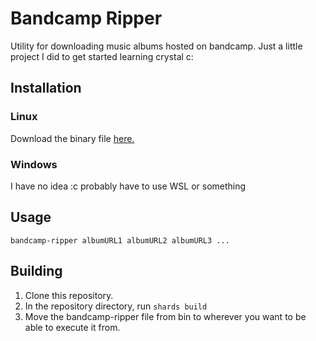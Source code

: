 # Bandcamp Ripper
Utility for downloading music albums hosted on bandcamp.
Just a little project I did to get started learning crystal c:

## Installation
### Linux
Download the binary file [here.](https://github.com/AprilDolly/bandcamp_ripper/releases/tag/main)
### Windows
I have no idea :c probably have to use WSL or something

## Usage

`bandcamp-ripper albumURL1 albumURL2 albumURL3 ...`

## Building
1. Clone this repository.
2. In the repository directory, run `shards build`
3. Move the bandcamp-ripper file from bin to wherever you want to be able to execute it from.
